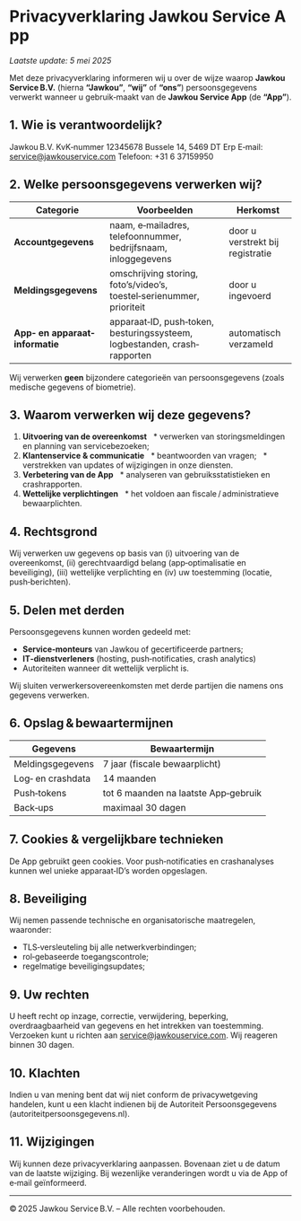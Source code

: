 # Privacyverklaring Jawkou Service App

*Laatste update: 5 mei 2025*

Met deze privacyverklaring informeren wij u over de wijze waarop **Jawkou Service B.V.** (hierna **“Jawkou”**, **“wij”** of **“ons”**) persoonsgegevens verwerkt wanneer u gebruik‑maakt van de **Jawkou Service App** (de **“App”**).

## 1. Wie is verantwoordelijk?

Jawkou B.V.
KvK‑nummer 12345678
Bussele 14, 5469 DT Erp
E‑mail: [service@jawkouservice.com](mailto:service@jawkouservice.com)
Telefoon: +31 6 37159950

## 2. Welke persoonsgegevens verwerken wij?

| Categorie                       | Voorbeelden                                                                | Herkomst                          |
| ------------------------------- | -------------------------------------------------------------------------- | --------------------------------- |
| **Accountgegevens**             | naam, e‑mail­adres, telefoonnummer, bedrijfsnaam, inloggegevens             | door u verstrekt bij registratie  |
| **Meldingsgegevens**            | omschrijving storing, foto’s/video’s, toestel‑serienummer, prioriteit      | door u ingevoerd                  |
| **App‑ en apparaat­informatie**  | apparaat‑ID, push‑token, besturings­systeem, logbestanden, crash­rapporten   | automatisch verzameld             |

Wij verwerken **geen** bijzondere categorieën van persoonsgegevens (zoals medische gegevens of biometrie).

## 3. Waarom verwerken wij deze gegevens?

1. **Uitvoering van de overeenkomst**
     \* verwerken van storings­meldingen en planning van servicebezoeken;
2. **Klantenservice & communicatie**
     \* beantwoorden van vragen;
     \* verstrekken van updates of wijzigingen in onze diensten.
3. **Verbetering van de App**
     \* analyseren van gebruiks­statistieken en crash­rapporten.
4. **Wettelijke verplichtingen**
     \* het voldoen aan fiscale / administratieve bewaarplichten.

## 4. Rechtsgrond

Wij verwerken uw gegevens op basis van (i) uitvoering van de overeenkomst, (ii) gerechtvaardigd belang (app‑optimalisatie en beveiliging), (iii) wettelijke verplichting en (iv) uw toestemming (locatie, push‑berichten).

## 5. Delen met derden

Persoonsgegevens kunnen worden gedeeld met:

* **Service‑monteurs** van Jawkou of gecertificeerde partners;
* **IT‑dienstverleners** (hosting, push‑notificaties, crash analytics)
* Autoriteiten wanneer dit wettelijk verplicht is.

Wij sluiten verwerkers­overeenkomsten met derde partijen die namens ons gegevens verwerken.

## 6. Opslag & bewaartermijnen

| Gegevens           | Bewaartermijn                        |
| ------------------ | ------------------------------------ |
| Meldings­gegevens   | 7 jaar (fiscale bewaarplicht)        |
| Log‑ en crash­data  | 14 maanden                           |
| Push‑tokens        | tot 6 maanden na laatste App‑gebruik |
| Back‑ups           | maximaal 30 dagen                    |

## 7. Cookies & vergelijkbare technieken

De App gebruikt geen cookies. Voor push‑notificaties en crashanalyses kunnen wel unieke apparaat‑ID’s worden opgeslagen.

## 8. Beveiliging

Wij nemen passende technische en organisatorische maatregelen, waaronder:

* TLS‑versleuteling bij alle netwerk­verbindingen;
* rol‑gebaseerde toegangs­controle;
* regelmatige beveiligings­updates;

## 9. Uw rechten

U heeft recht op inzage, correctie, verwijdering, beperking, overdraagbaarheid van gegevens en het intrekken van toestemming. Verzoeken kunt u richten aan [service@jawkouservice.com](mailto:service@jawkouservice.com). Wij reageren binnen 30 dagen.

## 10. Klachten

Indien u van mening bent dat wij niet conform de privacy­wetgeving handelen, kunt u een klacht indienen bij de Autoriteit Persoons­gegevens (autoriteitpersoonsgegevens.nl).

## 11. Wijzigingen

Wij kunnen deze privacyverklaring aanpassen. Bovenaan ziet u de datum van de laatste wijziging. Bij wezenlijke veranderingen wordt u via de App of e‑mail geïnformeerd.

---

© 2025 Jawkou Service B.V. – Alle rechten voorbehouden.
